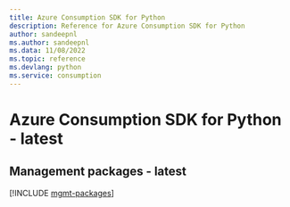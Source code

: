 ```yaml
---
title: Azure Consumption SDK for Python
description: Reference for Azure Consumption SDK for Python
author: sandeepnl
ms.author: sandeepnl
ms.data: 11/08/2022
ms.topic: reference
ms.devlang: python
ms.service: consumption
---
```

# Azure Consumption SDK for Python - latest

## Management packages - latest
[!INCLUDE [mgmt-packages](consumption-mgmt-index.md)]
